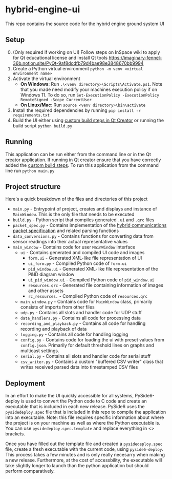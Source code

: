 # hybrid-engine-ui

This repo contains the source code for the hybrid engine ground system UI

## Setup 

0. (Only required if working on UI) Follow steps on InSpace wiki to apply for Qt educational license and install Qt tools https://imaginary-fennel-36b.notion.site/PyQt-9af8dcdfb79d4bae98e3848670bb9994
1. Create a Python virtual environment `python -m venv <virtual environment name>`
2. Activate the virtual environment
   - **On Windows**: Run `.\<venv directory>\Scripts\Activate.ps1`. Note that you made need modify your machines execution policy if on Windows 11. To do so, run `Set-ExecutionPolicy -ExecutionPolicy RemoteSigned -Scope CurrentUser`
   - **On Linux/Mac**: Run `source <venv directory>\bin\activate`
3. Install the required dependencies by running `pip install -r requirements.txt`
4. Build the UI either using [custom build steps in Qt Creator](https://github.com/CarletonURocketry/hybrid-engine-ui/pull/40) or running the build script `python build.py` 

## Running 
This application can be run either from the command line or in the Qt creator application. If running in Qt creator ensure that you have correctly added the [custom build steps](https://github.com/CarletonURocketry/hybrid-engine-ui/pull/40). To run this application from the command line run `python main.py`

## Project structure
Here's a quick breakdown of the files and directories of this project
- `main.py` - Entrypoint of project, creates and displays and instance of `MainWindow`. This is the only file that needs to be executed
- `build.py` - Python script that compiles generated `.ui` and `.qrc` files
- `packet_spec.py` - Contains implementation of the [hybrid communications packet specification](https://github.com/CarletonURocketry/hybrid-comm-format/) and related parsing functions
- `data_conversions.py` - Contains functions for converting data from sensor readings into their actual representative values
- `main_window` - Contains code for user `MainWindow` interface
  - `ui` - Contains generated and compiled UI code and images
    - `form.ui` - Generated XML-like file representation of UI
    - `ui_form.py` - Compiled Python code of `form.ui`
    - `pid_window.ui` - Generated XML-like file representation of the P&ID diagram window
    - `ui_pid_window.ui` - Compiled Python code of `pid_window.ui`
    - `resources.qrc` - Generated file containing information of images and other assets
    - `rc_resources.` - Compiled Python code of `resources.qrc`
  - `main_window.py` - Contains code for `MainWindow` class, primarily consists of imports from other files
  - `udp.py` - Contains all slots and handler code for UDP stuff
  - `data_handlers.py` - Contains all code for processing data
  - `recording_and_playback.py` - Contains all code for handling recording and playback of data
  - `logging.py` - Contains all code for handling logging
  - `config.py` - Contains code for loading the ui with preset values from `config.json`. Primarily for default threshold lines on graphs and multicast settings.
  - `serial.py` - Contains all slots and handler code for serial stuff
  - `csv_writer.py` - Contains a custom "buffered CSV writer" class that writes received parsed data into timestamped CSV files

## Deployment
In an effort to make the UI quickly accessible for all systems, PySide6-deploy is used to convert the Python code to C code and create an executable that is included in each new release. PySide6 uses the `pysidedeploy.spec` file that is included in this repo to compile the application into an executable. Note: this file requires specific information about where the project is on your machine as well as where the Python executable is. You can use `pysidedeploy.spec.template` and replace everything in <> brackets. 

Once you have filled out the template file and created a `pysidedeploy.spec` file, create a fresh executable with the current code, using `pyside6-deploy`. This process takes a few minutes and is only really necesarry when making a new release. Furthermore, at the cost of accessbility, the executable will take slightly longer to launch than the python application but should perform comparatively.
